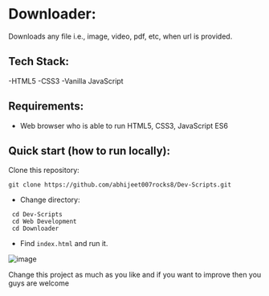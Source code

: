 # Downloader:
Downloads any file i.e., image, video, pdf, etc, when url is provided.
  
## Tech Stack:
  -HTML5
  -CSS3
  -Vanilla JavaScript
 
## Requirements:
  - Web browser who is able to run HTML5, CSS3, JavaScript ES6


## Quick start (how to run locally):

Clone this repository:

```
git clone https://github.com/abhijeet007rocks8/Dev-Scripts.git
```
- Change directory:
```
 cd Dev-Scripts
 cd Web Development
 cd Downloader
```
- Find `index.html` and run it.

![image](https://user-images.githubusercontent.com/67019423/197316726-7286ce47-e415-486b-bd2c-a423c6037658.png)


Change this project as much as you like and if you want to improve then you guys are welcome


